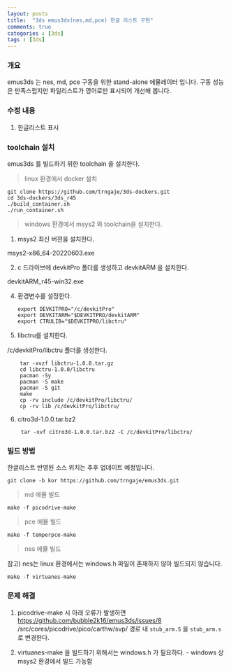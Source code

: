 ```yaml
---
layout: posts
title:  "3ds emus3ds(nes,md,pce) 한글 리스트 구현"
comments: true
categories : [3ds]
tags : [3ds]
---
```


### 개요

emus3ds 는 nes, md, pce 구동을 위한 stand-alone 에뮬레이터 입니다.
구동 성능은 만족스럽지만 파일리스트가 영어로만 표시되어 개선해 봅니다.

### 수정 내용

1. 한글리스트 표시

### toolchain 설치

emus3ds 를 빌드하기 위한 toolchain 을 설치한다.

> linux 환경에서 docker 설치

    git clone https://github.com/trngaje/3ds-dockers.git
    cd 3ds-dockers/3ds_r45
    ./build_container.sh
    ./run_container.sh

> windows 환경에서 msys2 와 toolchain을 설치한다.

1. msys2 최신 버젼을 설치한다.

msys2-x86_64-20220603.exe

2. c 드라이브에 devkitPro 폴더를 생성하고 devkitARM 을 설치한다.

devkitARM_r45-win32.exe

4. 환경변수를 설정한다.

       export DEVKITPRO="/c/devkitPro"   
       export DEVKITARM="$DEVKITPRO/devkitARM"
       export CTRULIB="$DEVKITPRO/libctru"

5. libctru를 설치한다.

 /c/devkitPro/libctru 폴더를 생성한다.

        tar -xvzf libctru-1.0.0.tar.gz
        cd libctru-1.0.0/libctru
        pacman -Sy
        pacman -S make
        pacman -S git
        make
        cp -rv include /c/devkitPro/libctru/
        cp -rv lib /c/devkitPro/libctru/

6. citro3d-1.0.0.tar.bz2

        tar -xvf citro3d-1.0.0.tar.bz2 -C /c/devkitPro/libctru/

### 빌드 방법

한글리스트 반영된 소스 위치는 추후 업데이트 예정입니다.

    git clone -b kor https://github.com/trngaje/emus3ds.git

> md 에뮬 빌드

    make -f picodrive-make

> pce 에뮬 빌드

    make -f temperpce-make

> nes 에뮬 빌드

참고) nes는 linux 환경에서는 windows.h 파일이 존재하지 않아 빌드되지 않습니다.

    make -f virtuanes-make


### 문제 해결

1. picodrive-make 시 아래 오류가 발생하면
https://github.com/bubble2k16/emus3ds/issues/8
/src/cores/picodrive/pico/carthw/svp/ 경로 내
`stub_arm.S`  을  `stub_arm.s` 로 변경한다.

2. virtuanes-make 을 빌드하기 위해서는
windows.h 가 필요하다. - windows 상 msys2 환경에서 빌드 가능함
